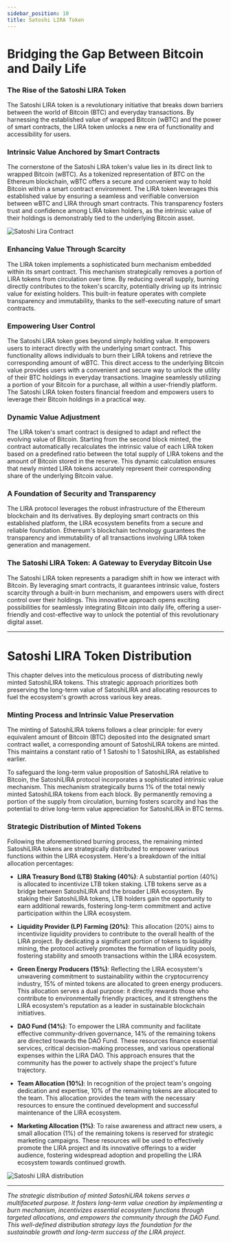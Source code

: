 ```yaml
---
sidebar_position: 10
title: Satoshi LIRA Token
---
```


# Bridging the Gap Between Bitcoin and Daily Life

### The Rise of the Satoshi LIRA Token
The Satoshi LIRA token is a revolutionary initiative that breaks down barriers between the world of Bitcoin (BTC) and everyday transactions. By harnessing the established value of wrapped Bitcoin (wBTC) and the power of smart contracts, the LIRA token unlocks a new era of functionality and accessibility for users.

### Intrinsic Value Anchored by Smart Contracts
The cornerstone of the Satoshi LIRA token's value lies in its direct link to wrapped Bitcoin (wBTC). As a tokenized representation of BTC on the Ethereum blockchain, wBTC offers a secure and convenient way to hold Bitcoin within a smart contract environment. The LIRA token leverages this established value by ensuring a seamless and verifiable conversion between wBTC and LIRA through smart contracts. This transparency fosters trust and confidence among LIRA token holders, as the intrinsic value of their holdings is demonstrably tied to the underlying Bitcoin asset.

![Satoshi Lira Contract](/img/satoshilira.png)

### Enhancing Value Through Scarcity
The LIRA token implements a sophisticated burn mechanism embedded within its smart contract. This mechanism strategically removes a portion of LIRA tokens from circulation over time. By reducing overall supply, burning directly contributes to the token's scarcity, potentially driving up its intrinsic value for existing holders. This built-in feature operates with complete transparency and immutability, thanks to the self-executing nature of smart contracts.

### Empowering User Control
The Satoshi LIRA token goes beyond simply holding value. It empowers users to interact directly with the underlying smart contract. This functionality allows individuals to burn their LIRA tokens and retrieve the corresponding amount of wBTC. This direct access to the underlying Bitcoin value provides users with a convenient and secure way to unlock the utility of their BTC holdings in everyday transactions. Imagine seamlessly utilizing a portion of your Bitcoin for a purchase, all within a user-friendly platform. The Satoshi LIRA token fosters financial freedom and empowers users to leverage their Bitcoin holdings in a practical way.

### Dynamic Value Adjustment
The LIRA token's smart contract is designed to adapt and reflect the evolving value of Bitcoin.  Starting from the second block minted, the contract automatically recalculates the intrinsic value of each LIRA token based on a predefined ratio between the total supply of LIRA tokens and the amount of Bitcoin stored in the reserve. This dynamic calculation ensures that newly minted LIRA tokens accurately represent their corresponding share of the underlying Bitcoin value.

### A Foundation of Security and Transparency
The LIRA protocol leverages the robust infrastructure of the Ethereum blockchain and its derivatives. By deploying smart contracts on this established platform, the LIRA ecosystem benefits from a secure and reliable foundation.  Ethereum's blockchain technology guarantees the transparency and immutability of all transactions involving LIRA token generation and management.

### The Satoshi LIRA Token: A Gateway to Everyday Bitcoin Use
The Satoshi LIRA token represents a paradigm shift in how we interact with Bitcoin. By leveraging smart contracts, it guarantees intrinsic value, fosters scarcity through a built-in burn mechanism, and empowers users with direct control over their holdings. This innovative approach opens exciting possibilities for seamlessly integrating Bitcoin into daily life, offering a user-friendly and cost-effective way to unlock the potential of this revolutionary digital asset.

---

# Satoshi LIRA Token Distribution

This chapter delves into the meticulous process of distributing newly minted SatoshiLIRA tokens. This strategic approach prioritizes both preserving the long-term value of SatoshiLIRA and allocating resources to fuel the ecosystem's growth across various key areas.

### Minting Process and Intrinsic Value Preservation
The minting of SatoshiLIRA tokens follows a clear principle: for every equivalent amount of Bitcoin (BTC) deposited into the designated smart contract wallet, a corresponding amount of SatoshiLIRA tokens are minted. This maintains a constant ratio of 1 Satoshi to 1 SatoshiLIRA, as established earlier.

To safeguard the long-term value proposition of SatoshiLIRA relative to Bitcoin, the SatoshiLIRA protocol incorporates a sophisticated intrinsic value mechanism. This mechanism strategically burns 1% of the total newly minted SatoshiLIRA tokens from each block. By permanently removing a portion of the supply from circulation, burning fosters scarcity and has the potential to drive long-term value appreciation for SatoshiLIRA in BTC terms.

### Strategic Distribution of Minted Tokens
Following the aforementioned burning process, the remaining minted SatoshiLIRA tokens are strategically distributed to empower various functions within the LIRA ecosystem. Here's a breakdown of the initial allocation percentages:

- **LIRA Treasury Bond (LTB) Staking (40%)**: A substantial portion (40%) is allocated to incentivize LTB token staking. LTB tokens serve as a bridge between SatoshiLIRA and the broader LIRA ecosystem. By staking their SatoshiLIRA tokens, LTB holders gain the opportunity to earn additional rewards, fostering long-term commitment and active participation within the LIRA ecosystem.

- **Liquidity Provider (LP) Farming (20%)**: This allocation (20%) aims to incentivize liquidity providers to contribute to the overall health of the LIRA project. By dedicating a significant portion of tokens to liquidity mining, the protocol actively promotes the formation of liquidity pools, fostering stability and smooth transactions within the LIRA ecosystem.

- **Green Energy Producers (15%)**: Reflecting the LIRA ecosystem's unwavering commitment to sustainability within the cryptocurrency industry, 15% of minted tokens are allocated to green energy producers. This allocation serves a dual purpose: it directly rewards those who contribute to environmentally friendly practices, and it strengthens the LIRA ecosystem's reputation as a leader in sustainable blockchain initiatives.

- **DAO Fund (14%)**: To empower the LIRA community and facilitate effective community-driven governance, 14% of the remaining tokens are directed towards the DAO Fund. These resources finance essential services, critical decision-making processes, and various operational expenses within the LIRA DAO. This approach ensures that the community has the power to actively shape the project's future trajectory.

- **Team Allocation (10%)**: In recognition of the project team's ongoing dedication and expertise, 10% of the remaining tokens are allocated to the team. This allocation provides the team with the necessary resources to ensure the continued development and successful maintenance of the LIRA ecosystem.

- **Marketing Allocation (1%)**: To raise awareness and attract new users, a small allocation (1%) of the remaining tokens is reserved for strategic marketing campaigns. These resources will be used to effectively promote the LIRA project and its innovative offerings to a wider audience, fostering widespread adoption and propelling the LIRA ecosystem towards continued growth.

![Satoshi LIRA distribution](/img/NEWLIRABLOCK.png)

---

*The strategic distribution of minted SatoshiLIRA tokens serves a multifaceted purpose. It fosters long-term value creation by implementing a burn mechanism, incentivizes essential ecosystem functions through targeted allocations, and empowers the community through the DAO Fund. This well-defined distribution strategy lays the foundation for the sustainable growth and long-term success of the LIRA project.*